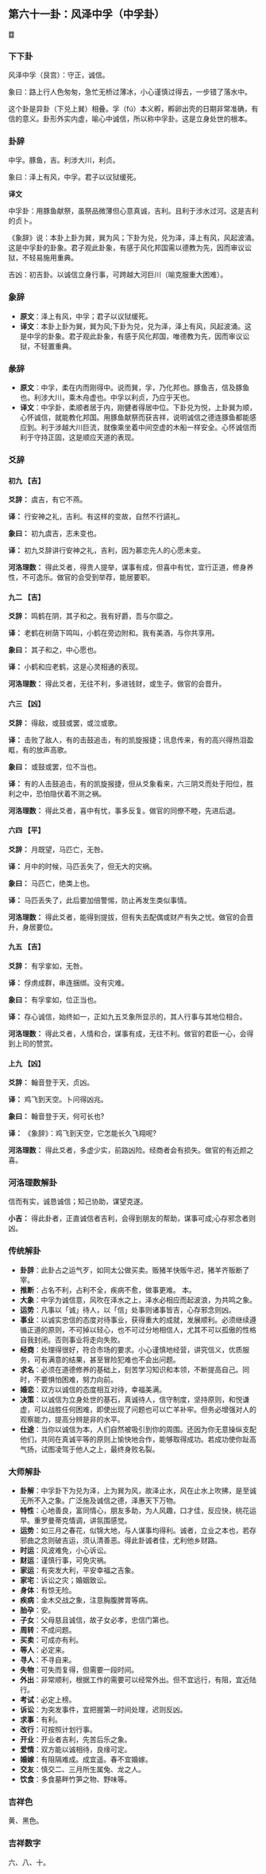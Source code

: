 ## 第六十一卦：风泽中孚（中孚卦）

<div class="hexagrams">䷼</div>

### 下下卦  

风泽中孚（艮宫）：守正，诚信。  

象曰：路上行人色匆匆，急忙无桥过薄冰，小心谨慎过得去，一步错了落水中。

这个卦是异卦（下兑上巽）相叠。孚（fú）本义孵，孵卵出壳的日期非常准确，有信的意义。卦形外实内虚，喻心中诚信，所以称中孚卦。这是立身处世的根本。

### 卦辞

中孚。豚鱼，吉。利涉大川，利贞。  

象曰：泽上有风，中孚。君子以议狱缓死。

**译文**

中孚卦：用豚鱼献祭，虽祭品微薄但心意真诚，吉利。且利于涉水过河。这是吉利的贞卜。  

《象辞》说：本卦上卦为巽，巽为风；下卦为兑，兑为泽，泽上有风，风起波涌。这是中孚卦的卦象。君子观此卦象，有感于风化邦国需以德教为先，因而审议讼狱，不轻易施用重典。  

吉凶：初吉卦。以诚信立身行事，可跨越大河巨川（喻克服重大困难）。

### 象辞

- **原文**：泽上有风，中孚；君子以议狱缓死。
- **译文**：本卦上卦为巽，巽为风;下卦为兑，兑为泽，泽上有风，风起波涌。这是中孚的卦象。君子观此卦象，有感于风化邦国，唯德教为先，因而审议讼狱，不轻置重典。

### 彖辞

- **原文**：中孚，柔在内而刚得中。说而巽，孚，乃化邦也。豚鱼吉，信及豚鱼也。利涉大川，乘木舟虚也。中孚以利贞，乃应乎天也。
- **译文**：中孚卦，柔顺者居于内，刚健者得居中位。下卦兑为悦，上卦巽为顺，心怀诚信，就能教化邦国。用豚鱼献祭而获吉祥，说明诚信之德连豚鱼都能感应到。利于涉越大川巨流，就像乘坐着中间空虚的木船一样安全。心怀诚信而利于守持正固，这是顺应天道的表现。

### 爻辞

#### 初九 【吉】

**爻辞：** 虞吉，有它不燕。

**译：** 行安神之礼，吉利。有这样的变故，自然不行讌礼。

**象曰：** 初九虞吉，志未变也。

**译：** 初九爻辞讲行安神之礼，吉利，因为慕恋先人的心愿未变。

**河洛理数：** 得此爻者，得贵人提举，谋事有成，但喜中有忧，宜行正道，修身养性，不可逸乐。做官的会受到举荐，能居要职。

#### 九二 【吉】

**爻辞：** 鸣鹤在阴，其子和之。我有好爵，吾与尔靡之。

**译：** 老鹤在树荫下鸣叫，小鹤在旁边附和。我有美酒，与你共享用。

**象曰：** 其子和之，中心愿也。

**译：** 小鹤和应老鹤，这是心灵相通的表现。

**河洛理数：** 得此爻者，无往不利，多进钱财，或生子。做官的会晋升。

#### 六三 【凶】

**爻辞：** 得敌，或鼓或罢，或泣或歌。

**译：** 击败了敌人，有的击鼓追击，有的凯旋报捷；讯息传来，有的高兴得热泪盈眶，有的放声高歌。

**象曰：** 或鼓或罢，位不当也。

**译：** 有的人击鼓追击，有的凯旋报捷，但从爻象看来，六三阴爻而处于阳位，胜利之中，恐怕隐伏着不测之祸。

**河洛理数：** 得此爻者，喜中有忧，事多反复。做官的同僚不睦，先进后退。

#### 六四 【平】

**爻辞：** 月既望，马匹亡，无咎。

**译：** 月中的时候，马匹丢失了，但无大的灾祸。

**象曰：** 马匹亡，绝类上也。

**译：** 马匹丢失了，此后要加倍警惕，防止再发生类似事情。

**河洛理数：** 得此爻者，能得到提拔，但有失去配偶或财产有失之忧。做官的会晋升，身居要位。

#### 九五 【吉】

**爻辞：** 有孚挛如，无咎。

**译：** 俘虏成群，串连捆绑。没有灾难。

**象曰：** 有孚挛如，位正当也。

**译：** 存心诚信，始终如一，正如九五爻象所显示的，其人行事与其地位相合。

**河洛理数：** 得此爻者，人情和合，谋事有成，无往不利。做官的君臣一心，会得到上司的赞赏。

#### 上九 【凶】

**爻辞：** 翰音登于天，贞凶。

**译：** 鸡飞到天空。卜问得凶兆。

**象曰：** 翰音登于天，何可长也?

**译：** 《象辞》：鸡飞到天空，它怎能长久飞翔呢?

**河洛理数：** 得此爻者，多虚少实，前路凶险。经商者会有损失。做官的有近颜之喜。

### 河洛理数解卦

信而有实，诚恳诚信；知己协助，谋望克遂。

**小吉：** 得此卦者，正直诚信者吉利，会得到朋友的帮助，谋事可成;心存邪念者则凶。

### 传统解卦

- **卦辞**：此卦占之运气歹，如同太公做买卖。贩猪羊快贩牛迟，猪羊齐贩断了宰。  
- **推断**：占名不利，占利不全，疾病不愈，做事更难。 本。  
- **大象**：中孚为诚信意，风吹在泽水之上，泽水必相应而起波浪，为共鸣之象。  
- **运势**：凡事以「诚」待人，以「信」处事则诸事皆吉，心存邪念则凶。  
- **事业**：以诚实忠信的态度对待事业，获得重大的成就，发展顺利。必须继续遵循正道的原则，不可掉以轻心，也不可过分地相信人，尤其不可以孤傲的性格自我封闭。否则事业将走向失败。  
- **经商**：处理得很好，符合市场的要求。小心谨慎地经营，讲究信义，优质服务，可有满意的结果，甚至冒险犯难也不会出问题。  
- **求名**：必须在道德修养的基础上，刻苦学习知识和本领，不断提高自己。同时，不要惧怕困难，努力向前。  
- **婚恋**：双方以诚信的态度相互对待，幸福美满。  
- **决策**：以诚信为立身处世的基石，真诚待人，信守制度，坚持原则，和悦谦虚，可以战胜任何困难，即使出现了问题也可以亡羊补牢。但务必增强对人的观察能力，提高分辨是非的水平。  
- **仕途**：当你以诚信为本，人们自然被吸引到你的周围。还因为你无意操纵支配他们，共同在真诚平等的原则上愉快地合作，能够取得成功。若成功使你趾高气扬，试图凌驾于他人之上，最终身败名裂。

### 大师解卦  

- **卦解**：中孚卦下为兑为泽，上为巽为风，故泽止水，风在止水上吹拂，是至诚无所不入之象。广泛施及诚信之德，泽惠天下万物。  
- **特性**：心地善良，富同情心，朋友多助，为人风趣，口才佳，反应快，桃花运早。重罗曼蒂克情调，讲氛围感觉。  
- **运势**：如三月之春花，似锦大地，与人谋事均得利。诚者，立业之本也，若存邪曲之念则破吉运，须认清善恶。得此卦诚者佳，尤利他乡财路。  
- **时运**：风波难免，小心诉讼。  
- **财运**：谨慎行事，可免灾祸。  
- **家运**：有突发大利，平安幸福之吉象。  
- **家宅**：诉讼之灾；婚姻致讼。  
- **身体**：有惊无险。  
- **疾病**：金木交战之象，注意胸腹脾胃等病。  
- **胎孕**：安。  
- **子女**：父母慈且诚信，故子女必孝，忠信门第也。  
- **周转**：不成问题。  
- **买卖**：可成亦有利。  
- **等人**：必定来。  
- **寻人**：不寻自来。  
- **失物**：可失而复得，但需要一段时间。  
- **外出**：非常顺利，根据工作的需要可以经常外出。但不宜远行，有阻，宜近陆行。  
- **考试**：必定上榜。  
- **诉讼**：为突发事件，宜把握第一时间处理，迟则反凶。  
- **求事**：有利。  
- **改行**：可按照计划行事。  
- **开业**：开业者吉利，先苦后乐之象。  
- **爱情**：双方能以诚相待，良缘可定。  
- **婚嫁**：有阻隔难成。成宜遥。春不宜婚嫁。  
- **交友**：慎交二、三月所生属兔、龙之人。  
- **饮食**：多食墓畔竹笋之物、野味等。

### 吉祥色

黄、黑色。  

### 吉祥数字

六、八、十。



